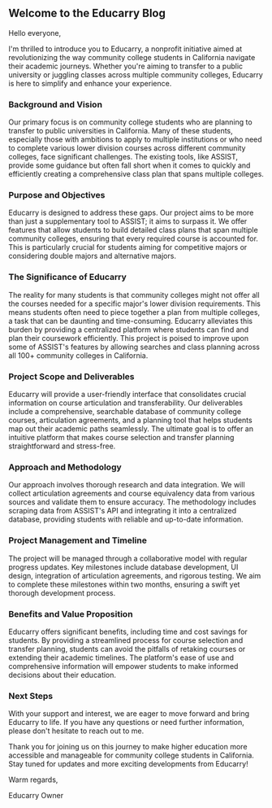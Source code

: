 ## Welcome to the Educarry Blog

Hello everyone,

I'm thrilled to introduce you to Educarry, a nonprofit initiative aimed at revolutionizing the way community college students in California navigate their academic journeys. Whether you're aiming to transfer to a public university or juggling classes across multiple community colleges, Educarry is here to simplify and enhance your experience.

### Background and Vision

Our primary focus is on community college students who are planning to transfer to public universities in California. Many of these students, especially those with ambitions to apply to multiple institutions or who need to complete various lower division courses across different community colleges, face significant challenges. The existing tools, like ASSIST, provide some guidance but often fall short when it comes to quickly and efficiently creating a comprehensive class plan that spans multiple colleges.

### Purpose and Objectives

Educarry is designed to address these gaps. Our project aims to be more than just a supplementary tool to ASSIST; it aims to surpass it. We offer features that allow students to build detailed class plans that span multiple community colleges, ensuring that every required course is accounted for. This is particularly crucial for students aiming for competitive majors or considering double majors and alternative majors.

### The Significance of Educarry

The reality for many students is that community colleges might not offer all the courses needed for a specific major's lower division requirements. This means students often need to piece together a plan from multiple colleges, a task that can be daunting and time-consuming. Educarry alleviates this burden by providing a centralized platform where students can find and plan their coursework efficiently. This project is poised to improve upon some of ASSIST's features by allowing searches and class planning across all 100+ community colleges in California.

### Project Scope and Deliverables

Educarry will provide a user-friendly interface that consolidates crucial information on course articulation and transferability. Our deliverables include a comprehensive, searchable database of community college courses, articulation agreements, and a planning tool that helps students map out their academic paths seamlessly. The ultimate goal is to offer an intuitive platform that makes course selection and transfer planning straightforward and stress-free.

### Approach and Methodology

Our approach involves thorough research and data integration. We will collect articulation agreements and course equivalency data from various sources and validate them to ensure accuracy. The methodology includes scraping data from ASSIST's API and integrating it into a centralized database, providing students with reliable and up-to-date information.

### Project Management and Timeline

The project will be managed through a collaborative model with regular progress updates. Key milestones include database development, UI design, integration of articulation agreements, and rigorous testing. We aim to complete these milestones within two months, ensuring a swift yet thorough development process.

### Benefits and Value Proposition

Educarry offers significant benefits, including time and cost savings for students. By providing a streamlined process for course selection and transfer planning, students can avoid the pitfalls of retaking courses or extending their academic timelines. The platform's ease of use and comprehensive information will empower students to make informed decisions about their education.

### Next Steps

With your support and interest, we are eager to move forward and bring Educarry to life. If you have any questions or need further information, please don't hesitate to reach out to me.

Thank you for joining us on this journey to make higher education more accessible and manageable for community college students in California. Stay tuned for updates and more exciting developments from Educarry!

Warm regards,

Educarry Owner